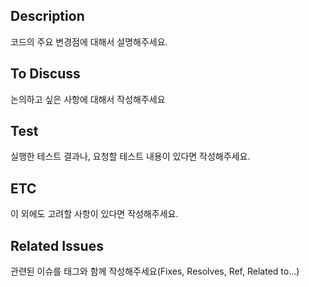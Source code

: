 ## Description 
코드의 주요 변경점에 대해서 설명해주세요.

## To Discuss
논의하고 싶은 사항에 대해서 작성해주세요

## Test
실행한 테스트 결과나, 요청할 테스트 내용이 있다면 작성해주세요.

## ETC
이 외에도 고려할 사항이 있다면 작성해주세요.

## Related Issues
관련된 이슈를 태그와 함께 작성해주세요(Fixes, Resolves, Ref, Related to...)
